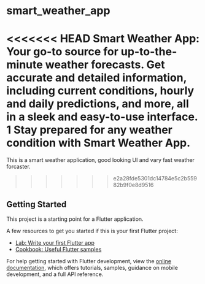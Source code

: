 # smart_weather_app

<<<<<<< HEAD
Smart Weather App: Your go-to source for up-to-the-minute weather forecasts. Get accurate and detailed information, including current conditions, hourly and daily predictions, and more, all in a sleek and easy-to-use interface. 1  Stay prepared for any weather condition with Smart Weather App. 
=======
This is a smart weather application, good looking UI and vary fast weather forcaster.
>>>>>>> e2a28fde5301dc14784e5c2b55982b9f0e8d9516

## Getting Started

This project is a starting point for a Flutter application.

A few resources to get you started if this is your first Flutter project:

- [Lab: Write your first Flutter app](https://docs.flutter.dev/get-started/codelab)
- [Cookbook: Useful Flutter samples](https://docs.flutter.dev/cookbook)

For help getting started with Flutter development, view the
[online documentation](https://docs.flutter.dev/), which offers tutorials,
samples, guidance on mobile development, and a full API reference.
